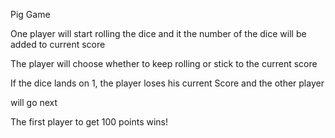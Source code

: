 Pig Game

One player will start rolling the dice and it the number of the dice
will be added to current score

The player will choose whether to keep rolling or stick to the current score

If the dice lands on 1, the player loses his current Score and the other player

will go next

The first player to get 100 points wins!
